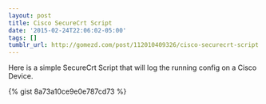 ```yaml
---
layout: post
title: Cisco SecureCrt Script
date: '2015-02-24T22:06:02-05:00'
tags: []
tumblr_url: http://gomezd.com/post/112010409326/cisco-securecrt-script
---
```

Here is a simple SecureCrt Script that will log the running config on a Cisco Device.

{% gist 8a73a10ce9e0e787cd73 %}

